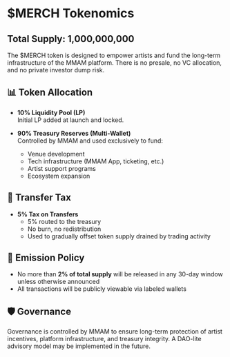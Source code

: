 # $MERCH Tokenomics

## Total Supply: 1,000,000,000

The $MERCH token is designed to empower artists and fund the long-term infrastructure of the MMAM platform. There is no presale, no VC allocation, and no private investor dump risk.

## 📊 Token Allocation

- **10% Liquidity Pool (LP)**  
  Initial LP added at launch and locked.

- **90% Treasury Reserves (Multi-Wallet)**  
  Controlled by MMAM and used exclusively to fund:
  - Venue development
  - Tech infrastructure (MMAM App, ticketing, etc.)
  - Artist support programs
  - Ecosystem expansion

## 💸 Transfer Tax

- **5% Tax on Transfers**
  - 5% routed to the treasury
  - No burn, no redistribution
  - Used to gradually offset token supply drained by trading activity

## 🧠 Emission Policy

- No more than **2% of total supply** will be released in any 30-day window unless otherwise announced
- All transactions will be publicly viewable via labeled wallets

## 🛡 Governance

Governance is controlled by MMAM to ensure long-term protection of artist incentives, platform infrastructure, and treasury integrity. A DAO-lite advisory model may be implemented in the future.
